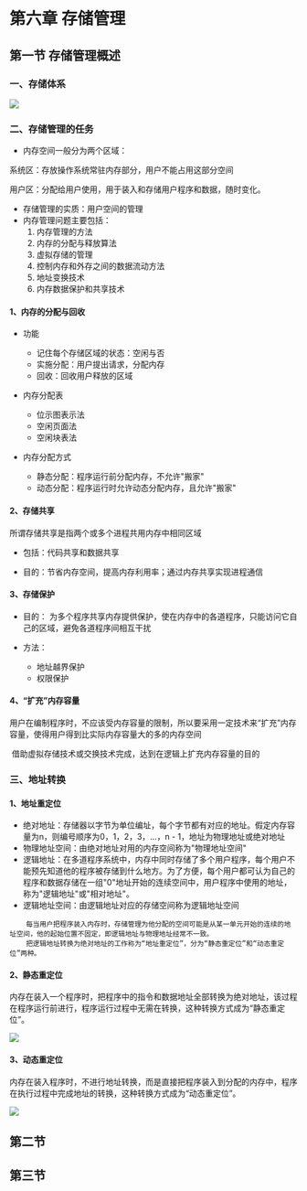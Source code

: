# 第六章 存储管理

## 第一节  存储管理概述

### 一、存储体系

![](F:\自考\操作系统\img\2020-05-20_144634.jpg)

### 二、存储管理的任务

- 内存空间一般分为两个区域：

系统区：存放操作系统常驻内存部分，用户不能占用这部分空间

用户区：分配给用户使用，用于装入和存储用户程序和数据，随时变化。

- 存储管理的实质：用户空间的管理
- 内存管理问题主要包括：
  1. 内存管理的方法
  2. 内存的分配与释放算法
  3. 虚拟存储的管理
  4. 控制内存和外存之间的数据流动方法
  5. 地址变换技术
  6. 内存数据保护和共享技术

#### 1、内存的分配与回收

- 功能
  - 记住每个存储区域的状态：空闲与否
  - 实施分配：用户提出请求，分配内存
  - 回收：回收用户释放的区域

- 内存分配表
  - 位示图表示法
  - 空闲页面法
  - 空闲块表法

- 内存分配方式
  - 静态分配：程序运行前分配内存，不允许"搬家"
  - 动态分配：程序运行时允许动态分配内存，且允许"搬家"

#### 2、存储共享

所谓存储共享是指两个或多个进程共用内存中相同区域

- 包括：代码共享和数据共享

- 目的：节省内存空间，提高内存利用率；通过内存共享实现进程通信

#### 3、存储保护

- 目的： 为多个程序共享内存提供保护，使在内存中的各道程序，只能访问它自己的区域，避免各道程序间相互干扰

- 方法：
  - 地址越界保护
  - 权限保护

#### 4、“扩充”内存容量

​		用户在编制程序时，不应该受内存容量的限制，所以要采用一定技术来“扩充”内存容量，使得用户得到比实际内存容量大的多的内存空间

​		借助虚拟存储技术或交换技术完成，达到在逻辑上扩充内存容量的目的

### 三、地址转换

#### 1、地址重定位

- 绝对地址：存储器以字节为单位编址，每个字节都有对应的地址。假定内存容量为n，则编号顺序为0，1，2，3，...，n - 1，地址为物理地址或绝对地址
- 物理地址空间：由绝对地址对用的内存空间称为"物理地址空间"
- 逻辑地址：在多道程序系统中，内存中同时存储了多个用户程序，每个用户不能预先知道他的程序被存储到什么地方。为了方便，每个用户都可认为自己的程序和数据存储在一组"0"地址开始的连续空间中，用户程序中使用的地址，称为"逻辑地址"或"相对地址"。
- 逻辑地址空间：由逻辑地址对应的存储空间称为逻辑地址空间

```
	每当用户把程序装入内存时，存储管理为他分配的空间可能是从某一单元开始的连续的地址空间，他的起始位置不固定，即逻辑地址与物理地址经常不一致。
	把逻辑地址转换为绝对地址的工作称为“地址重定位”，分为“静态重定位”和“动态重定位”两种。
```

#### 2、静态重定位

内存在装入一个程序时，把程序中的指令和数据地址全部转换为绝对地址，该过程在程序运行前进行，程序运行过程中无需在转换，这种转换方式成为“静态重定位”。

![](F:\自考\操作系统\img\2020-05-20_153320.jpg)

#### 3、动态重定位

内存在装入程序时，不进行地址转换，而是直接把程序装入到分配的内存中，程序在执行过程中完成地址的转换，这种转换方式成为“动态重定位”。

![](F:\自考\操作系统\img\2020-05-20_153903.jpg)

## 第二节

## 第三节



